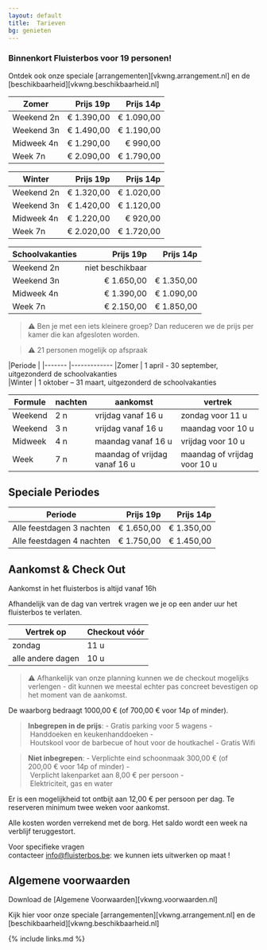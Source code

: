 ```yaml
---
layout: default
title:  Tarieven
bg: genieten
---
```


### Binnenkort Fluisterbos voor 19 personen!

Ontdek ook onze speciale [arrangementen][vkwng.arrangement.nl] en de [beschikbaarheid][vkwng.beschikbaarheid.nl]

|Zomer|Prijs 19p|Prijs 14p
|---|---:|---:
|Weekend 2n|€ 1.390,00|€ 1.090,00
|Weekend 3n|€ 1.490,00|€ 1.190,00
|Midweek 4n|€ 1.290,00|€ 990,00
|Week 7n|€ 2.090,00|€ 1.790,00

|Winter|Prijs 19p|Prijs 14p
|---|---:|---:
|Weekend 2n|€ 1.320,00|€ 1.020,00
|Weekend 3n|€ 1.420,00|€ 1.120,00
|Midweek 4n|€ 1.220,00|€ 920,00
|Week 7n|€ 2.020,00|€ 1.720,00

|Schoolvakanties|Prijs 19p|Prijs 14p
|---|---:|---:
|Weekend 2n|niet beschikbaar|
|Weekend 3n|€ 1.650,00|€ 1.350,00
|Midweek 4n|€ 1.390,00|€ 1.090,00
|Week 7n|€ 2.150,00|€ 1.850,00

> ⚠ Ben je met een iets kleinere groep?  Dan reduceren we de prijs per kamer die kan afgesloten worden.

> ⚠ 21 personen mogelijk op afspraak


|Periode |
|------- |-------------
|Zomer   |  1 april - 30 september, uitgezonderd de schoolvakanties            
|Winter  |  1 oktober – 31 maart, uitgezonderd de schoolvakanties

|Formule          | nachten | aankomst                                | vertrek
|-----------------|---------|-----------------------------------------|-----------------------------------
|Weekend          | 2 n     | vrijdag vanaf&nbsp;16&nbsp;u            | zondag voor&nbsp;11&nbsp;u
|Weekend          | 3 n     | vrijdag vanaf&nbsp;16&nbsp;u            | maandag voor&nbsp;10&nbsp;u
|Midweek          | 4 n     | maandag vanaf&nbsp;16&nbsp;u            | vrijdag voor&nbsp;10&nbsp;u
|Week             | 7 n     | maandag of vrijdag vanaf&nbsp;16&nbsp;u | maandag of vrijdag voor&nbsp;10&nbsp;u


## Speciale Periodes

|Periode|Prijs 19p|Prijs 14p
|:---:|---:|---:
|Alle feestdagen 3 nachten |€ 1.650,00|€ 1.350,00
|Alle feestdagen 4 nachten |€ 1.750,00|€ 1.450,00

## Aankomst & Check Out	

Aankomst in het fluisterbos is altijd vanaf 16h	

Afhandelijk van de dag van vertrek vragen we je op een ander uur het fluisterbos te verlaten.	

|Vertrek op | Checkout vóór
|---|---
|zondag|11 u
|alle andere dagen|10 u

> ⚠ Afhankelijk van onze planning kunnen we de checkout mogelijks verlengen - dit kunnen we meestal echter pas concreet bevestigen op het moment van de aankomst.

De waarborg bedraagt 1000,00&nbsp;€ (of 700,00&nbsp;€ voor 14p of minder).

> **Inbegrepen in de prijs**: - Gratis parking voor 5 wagens - Handdoeken en keukenhanddoeken - Houtskool voor de barbecue of hout voor de houtkachel - Gratis Wifi

> **Niet inbegrepen**: - Verplichte eind schoonmaak 300,00&nbsp;€ (of 200,00&nbsp;€ voor 14p of minder) - Verplicht lakenparket aan 8,00&nbsp;€ per persoon - Elektriciteit, gas en water

Er is een mogelijkheid tot ontbijt aan 12,00&nbsp;€ per persoon per dag. Te reserveren minimum twee weken voor aankomst.

Alle kosten worden verrekend met de borg. Het saldo wordt een week na verblijf teruggestort.

Voor specifieke vragen contacteer info@fluisterbos.be: we kunnen iets uitwerken op maat !

## Algemene voorwaarden
Download de [Algemene Voorwaarden][vkwng.voorwaarden.nl]

Kijk hier voor onze speciale [arrangementen][vkwng.arrangement.nl] en de [beschikbaarheid][vkwng.beschikbaarheid.nl]

{% include links.md %}
